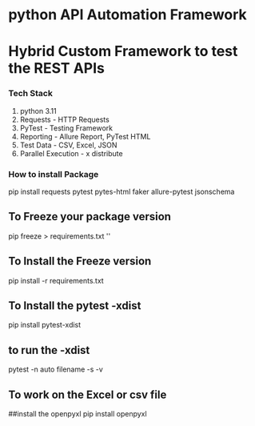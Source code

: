 # python API Automation Framework
# Hybrid Custom Framework to test the REST APIs

### Tech Stack
1. python 3.11
2. Requests - HTTP Requests
3. PyTest - Testing Framework
4. Reporting - Allure Report, PyTest HTML
5. Test Data - CSV, Excel, JSON
6. Parallel Execution - x distribute

### How to install Package
pip  install requests pytest pytes-html faker allure-pytest jsonschema

## To Freeze your package version
pip freeze > requirements.txt ''

## To Install the Freeze version
pip install -r requirements.txt

## To Install the pytest -xdist
pip install pytest-xdist

## to run the -xdist
pytest -n auto filename -s -v

## To work on the Excel or csv file
##install the openpyxl
pip install openpyxl
